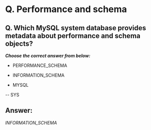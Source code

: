 # Q. Performance and schema

## Q. Which MySQL system database provides metadata about performance and schema objects?

***Choose the correct answer from below:***

- PERFORMANCE_SCHEMA

- INFORMATION_SCHEMA

- MYSQL

-- SYS

## Answer:
*INFORMATION_SCHEMA*
